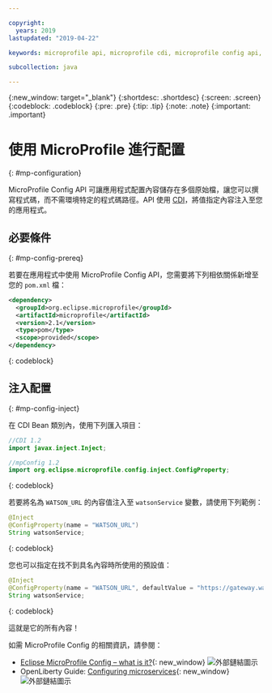 ```yaml
---

copyright:
  years: 2019
lastupdated: "2019-04-22"

keywords: microprofile api, microprofile cdi, microprofile config api, config api, store properties multiple sources

subcollection: java

---
```


{:new_window: target="_blank"}
{:shortdesc: .shortdesc}
{:screen: .screen}
{:codeblock: .codeblock}
{:pre: .pre}
{:tip: .tip}
{:note: .note}
{:important: .important}

# 使用 MicroProfile 進行配置
{: #mp-configuration}

MicroProfile Config API 可讓應用程式配置內容儲存在多個原始檔，讓您可以撰寫程式碼，而不需環境特定的程式碼路徑。API 使用 [CDI](/docs/java?topic=java-mp-cdi#mp-cdi)，將值指定內容注入至您的應用程式。

## 必要條件
{: #mp-config-prereq}

若要在應用程式中使用 MicroProfile Config API，您需要將下列相依關係新增至您的 `pom.xml` 檔：

```xml
<dependency>
  <groupId>org.eclipse.microprofile</groupId>
  <artifactId>microprofile</artifactId>
  <version>2.1</version>
  <type>pom</type>
  <scope>provided</scope>
</dependency>
```
{: codeblock}

## 注入配置
{: #mp-config-inject}

在 CDI Bean 類別內，使用下列匯入項目：

```java
//CDI 1.2
import javax.inject.Inject;

//mpConfig 1.2
import org.eclipse.microprofile.config.inject.ConfigProperty;
```
{: codeblock}

若要將名為 `WATSON_URL` 的內容值注入至 `watsonService` 變數，請使用下列範例：

```java
@Inject 
@ConfigProperty(name = "WATSON_URL") 
String watsonService;
```
{: codeblock}

您也可以指定在找不到具名內容時所使用的預設值：

```java
@Inject 
@ConfigProperty(name = "WATSON_URL", defaultValue = "https://gateway.watsonplatform.net/tone-analyzer/api/v3/tone?version=2017-09-21") 
String watsonService;
```
{: codeblock}

這就是它的所有內容！

如需 MicroProfile Config 的相關資訊，請參閱：

* [Eclipse MicroProfile Config – what is it?](https://www.eclipse.org/community/eclipse_newsletter/2017/september/article3.php){: new_window} ![外部鏈結圖示](../icons/launch-glyph.svg "外部鏈結圖示")
* OpenLiberty Guide: [Configuring microservices](https://openliberty.io/guides/microprofile-config.html){: new_window} ![外部鏈結圖示](../icons/launch-glyph.svg "外部鏈結圖示")
